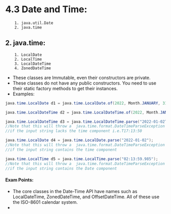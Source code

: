 # 4.3 Date and Time:

        1. java.util.Date
        2. java.time


## 2. java.time:
        
        1. LocalDate
        2. LocalTime
        3. LocalDateTime
        4. ZonedDateTime
- These classes are Immutable, even their constructors are private.
- These classes do not have any public constructors. You need to use their static factory methods to get their instances.
- Examples:
````java
java.time.LocalDate d1 = java.time.LocalDate.of(2022, Month.JANUARY, 31);

java.time.LocalDateTime d2 = java.time.LocalDateTime.of(2022, Month.JANUARY, 31, 10, 56);

java.time.LocalDateTime d3 = java.time.LocalDateTime.parse("2022-01-02T17:13:50");
//Note that this will throw a  java.time.format.DateTimeParseException
//if the input string lacks the time component i.e.T17:13:50

java.time.LocalDate d4 = java.time.LocalDate.parse("2022-01-02");
//Note that this will throw a  java.time.format.DateTimeParseException
//if the input string contains the time component

java.time.LocalTime d5 = java.time.LocalTime.parse("02:13:59.985");
//Note that this will throw a  java.time.format.DateTimeParseException
//if the input string contains the Date component
````

#### Exam Points:
- The core classes in the Date-Time API have names such as LocalDateTime, ZonedDateTime, and OffsetDateTime. All of these use the ISO-8601 calendar system.
- 